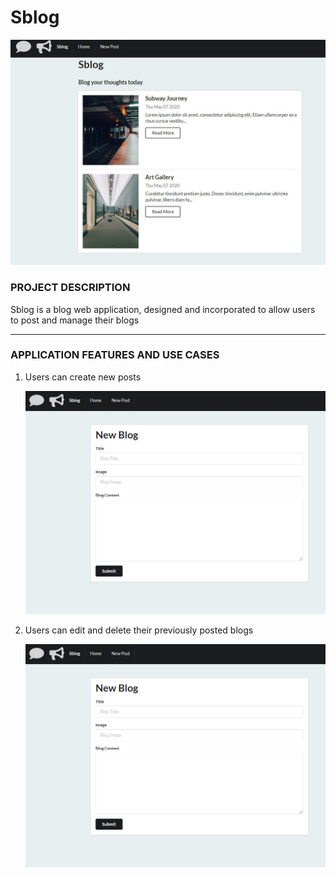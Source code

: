 # Sblog

<img alt="home" src="https://github.com/v-abhishek/sblog/blob/master/images/home.JPG" />

### PROJECT DESCRIPTION

Sblog is a blog web application, designed and incorporated to allow users to post and manage their blogs

---

### APPLICATION FEATURES AND USE CASES

1. Users can create new posts

    <img alt="new" src="https://github.com/v-abhishek/sblog/blob/master/images/newblog.JPG" />

2. Users can edit and delete their previously posted blogs

    <img alt="new" src="https://github.com/v-abhishek/sblog/blob/master/images/newblog.JPG" />
